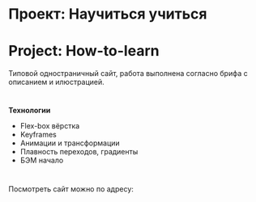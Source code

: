# Проект: Научиться учиться 
# Project: How-to-learn 

Типовой одностраничный сайт, работа выполнена согласно брифа с описанием и илюстрацией.  
#

**Технологии**

* Flex-box вёрстка
* Keyframes
* Анимации и трансформации
* Плавность переходов, градиенты
* БЭМ начало
#

Посмотреть сайт можно по адресу: 
